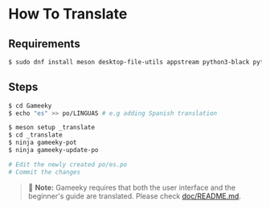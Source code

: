 # How To Translate

## Requirements

```bash
$ sudo dnf install meson desktop-file-utils appstream python3-black python3-pyflakes python3-mypy python3-pytest python3-pytest-timeout python3-gobject gtk4-devel
```

## Steps

```bash
$ cd Gameeky
$ echo "es" >> po/LINGUAS # e.g adding Spanish translation

$ meson setup _translate
$ cd _translate
$ ninja gameeky-pot
$ ninja gameeky-update-po

# Edit the newly created po/es.po
# Commit the changes
```

> 📝 **Note:** Gameeky requires that both the user interface and the beginner's guide are translated. Please check [doc/README.md](../doc/README.md).
